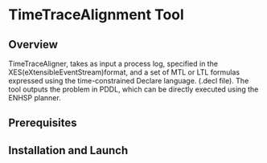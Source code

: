 # TimeTraceAlignment Tool

## Overview
TimeTraceAligner, takes as input a process log, specified in the XES(eXtensibleEventStream)format,
and a set of MTL or LTL formulas expressed using the time-constrained Declare language. (.decl file).
The tool outputs the problem in PDDL, which can be directly executed using the ENHSP planner.

## Prerequisites



## Installation and Launch

